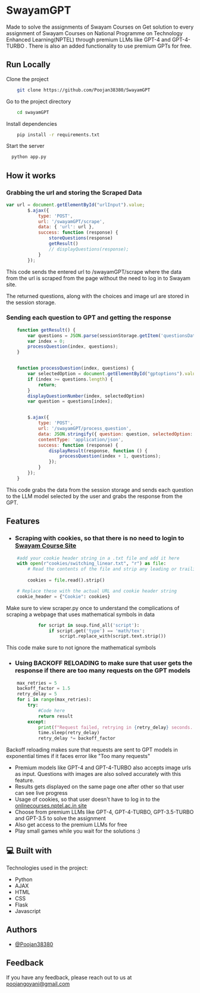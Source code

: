 
# SwayamGPT

Made to solve the assignments of Swayam Courses on Get solution to every assignment of Swayam Courses on National Programme on Technology Enhanced Learning(NPTEL) through premium LLMs like GPT-4 and GPT-4-TURBO . There is also an added functionality to use premium GPTs for free.


## Run Locally

Clone the project

```bash
    git clone https://github.com/Poojan38380/SwayamGPT
```

Go to the project directory

```bash
    cd swayamGPT
```

Install dependencies

```bash
    pip install -r requirements.txt
```

Start the server

```bash
  python app.py
```

## How it works

### Grabbing the url and storing the Scraped Data
```javascript
var url = document.getElementById("urlInput").value;
        $.ajax({
            type: 'POST',
            url: '/swayamGPT/scrape',
            data: { 'url': url },
            success: function (response) {
                storeQuestions(response)
                getResult()
                // displayQuestions(response);
            }
        });
```
This code sends the entered url to /swayamGPT/scrape where the data from the url is scraped from the page without the need to log in to Swayam site.

The returned questions, along with the choices and image url are stored in the session storage.

### Sending each question to GPT and getting the response

```javascript
    function getResult() {
        var questions = JSON.parse(sessionStorage.getItem('questionsData'));
        var index = 0;
        processQuestion(index, questions);
    }


    function processQuestion(index, questions) {
        var selectedOption = document.getElementById("gptoptions").value; // Retrieve selected option value
        if (index >= questions.length) {
            return;
        }
        displayQuestionNumber(index, selectedOption)
        var question = questions[index];


        $.ajax({
            type: 'POST',
            url: '/swayamGPT/process_question',
            data: JSON.stringify({ question: question, selectedOption: selectedOption }), // Include selected option in data object
            contentType: 'application/json',
            success: function (response) {
                displayResult(response, function () {
                    processQuestion(index + 1, questions);
                });
            }
        });
    }
```

This code grabs the data from the session storage and sends each question to the LLM model selected by the user and grabs the response from the GPT.

## Features

- ### Scraping with cookies, so that there is no need to login to [Swayam Course Site](https://onlinecourses.nptel.ac.in)
```python
    #add your cookie header string in a .txt file and add it here
    with open(r"cookies/switching_linear.txt", "r") as file:
        # Read the contents of the file and strip any leading or trailing whitespace
        
        cookies = file.read().strip()

    # Replace these with the actual URL and cookie header string
    cookie_header = {"Cookie": cookies}
```
Make sure to view scraper.py once to understand the complications of scraping a webpage that uses mathematical symbols in data
```python
            for script in soup.find_all('script'):
                if script.get('type') == 'math/tex':
                    script.replace_with(script.text.strip())
```
This code make sure to not ignore the mathematical symbols

- ### Using BACKOFF RELOADING to make sure that user gets the response if there are too many requests on the GPT models
```python
    max_retries = 5
    backoff_factor = 1.5
    retry_delay = 5  
    for i in range(max_retries):
        try:
            #Code here
            return result
        except:
            print(f"Request failed, retrying in {retry_delay} seconds...")
            time.sleep(retry_delay)
            retry_delay *= backoff_factor
```
Backoff reloading makes sure that requests are sent to GPT models in exponential times if it faces error like "Too many requests"
- Premium models like GPT-4 and GPT-4-TURBO also accepts image urls as input. Questions with images are also solved accurately with this feature.
- Results gets displayed on the same page one after other so that user can see live progress
- Usage of cookies, so that user doesn't have to log in to the [onlinecourses.nptel.ac.in site](https://onlinecourses.nptel.ac.in)
- Choose from premium LLMs like GPT-4, GPT-4-TURBO, GPT-3.5-TURBO and GPT-3.5 to solve the assignment
- Also get access to the premium LLMs for free 
- Play small games while you wait for the solutions :)


  
  
<h2>💻 Built with</h2>

Technologies used in the project:

*   Python
*   AJAX
*   HTML
*   CSS
*   Flask
*   Javascript

## Authors

- [@Poojan38380](https://github.com/Poojan38380)


## Feedback

If you have any feedback, please reach out to us at poojangoyani@gmail.com

